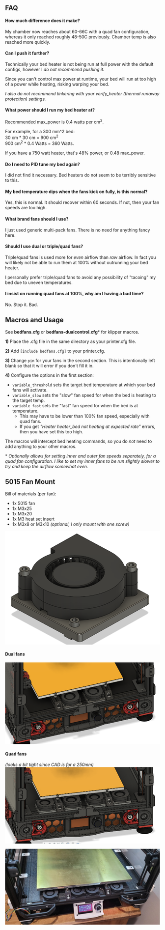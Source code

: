 ## <b>FAQ</b>

#### How much difference does it make?
My chamber now reaches about 60-66C with a quad fan configuration, whereas it only reached roughly 48-50C previously. Chamber temp is also reached more quickly.

#### Can I push it further?

Technically your bed heater is not being run at full power with the default configs, however I <i>do not recommend pushing it.</i>

Since you can't control max power at runtime, your bed will run at too high of a power while heating, risking warping your bed. 

<i>I also do not recommend tinkering with your verify_heater (thermal runaway protection) settings.</i>

#### What power should I run my bed heater at?

Recommended max_power is 0.4 watts per cm<sup>2</sup>.

For example, for a 300 mm^2 bed:\
30 cm * 30 cm = 900 cm<sup>2</sup>\
900 cm<sup>2</sup> * 0.4 Watts = 360 Watts.

If you have a 750 watt heater, that's 48% power, or 0.48 max_power.

#### Do I need to PID tune my bed again?

I did not find it necessary. Bed heaters do not seem to be terribly sensitive to this. 

#### My bed temperature dips when the fans kick on fully, is this normal?

Yes, this is normal. It should recover within 60 seconds. If not, then your fan speeds are too high.

#### What brand fans should I use?

I just used generic multi-pack fans. There is no need for anything fancy here.

#### Should I use dual or triple/quad fans?

Triple/quad fans is used more for <i>even</i> airflow than <i>raw</i> airflow. In fact you will likely not be able to run them at 100% without outrunning your bed heater. 

I personally prefer triple/quad fans to avoid any possibility of "tacoing" my bed due to uneven temperatures.

#### I insist on running quad fans at 100%, why am I having a bad time?

No. Stop it. Bad.


## <b>Macros and Usage</b>

See <b>bedfans.cfg</b> or <b>bedfans-dualcontrol.cfg</b>* for klipper macros.

<b>1)</b> Place the .cfg file in the same directory as your printer.cfg file. 

<b>2)</b> Add `[include bedfans.cfg]` to your printer.cfg.

<b>3)</b> Change `pin` for your fans in the second section. This is intentionally left blank so that it will error if you don't fill it in.

<b>4)</b> Configure the options in the first section:

* `variable_threshold` sets the target bed temperature at which your bed fans will activate.
* `variable_slow` sets the "slow" fan speed for when the bed is heating to the target temp.
* `variable_fast` sets the "fast" fan speed for when the bed is at temperature.
    * This may have to be lower than 100% fan speed, especially with quad fans.
    * If you get <i>"Heater heater_bed not heating at expected rate"</i> errors, then you have set this too high. 

The macros will intercept bed heating commands, so you do <i>not</i> need to add anything to your other macros. 

\* <i>Optionally allows for setting inner and outer fan speeds separately, for a quad fan configuration. I like to set my inner fans to be run slightly slower to try and keep the airflow somewhat even.</i>


## <b>5015 Fan Mount</b>

Bill of materials (per fan):
- 1x 5015 fan
- 1x M3x25
- 1x M3x20
- 1x M3 heat set insert
- 1x M3x8 or M3x10 <i>(optional, I only mount with one screw)</i>



![5015 Fan Mount](Images/5015_mount_isolated.png)  

#### Dual fans
![5015 Dual](Images/5015_dual.png)  

#### Quad fans

<i>(looks a bit tight since CAD is for a 250mm)</i>
![5015 Quad](Images/5015_quad.png)  

![5015 Quad Installed](Images/5015_quad_installed.png)  

